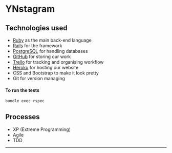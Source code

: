 # YNstagram

## Technologies used
* [Ruby](https://www.ruby-lang.org/en/) as the main back-end language
* [Rails](http://rubyonrails.org/) for the framework
* [PostgreSQL](https://www.postgresql.org/) for handling databases
* [GitHub](https://github.com/makersacademy/acebook-remote-july-2017) for storing our work
* [Trello](https://trello.com/) for tracking and organising workflow
* [Heroku](https://acebook-remote-july.herokuapp.com/
) for hosting our website
* CSS and Bootstrap to make it look pretty
* Git for version managing

#### To run the tests
```bash
bundle exec rspec
```

## Processes
* XP (Extreme Programming)
* Agile
* TDD




---
